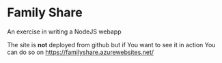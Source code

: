# Family Share
An exercise in writing a NodeJS webapp

The site is <b>not</b> deployed from github
but if You want to see it in action You can do so
on https://familyshare.azurewebsites.net/

